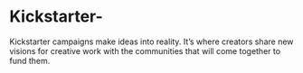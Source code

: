 # Kickstarter-
Kickstarter campaigns make ideas into reality. It’s where creators share new visions for creative work with the communities that will come together to fund them. 
